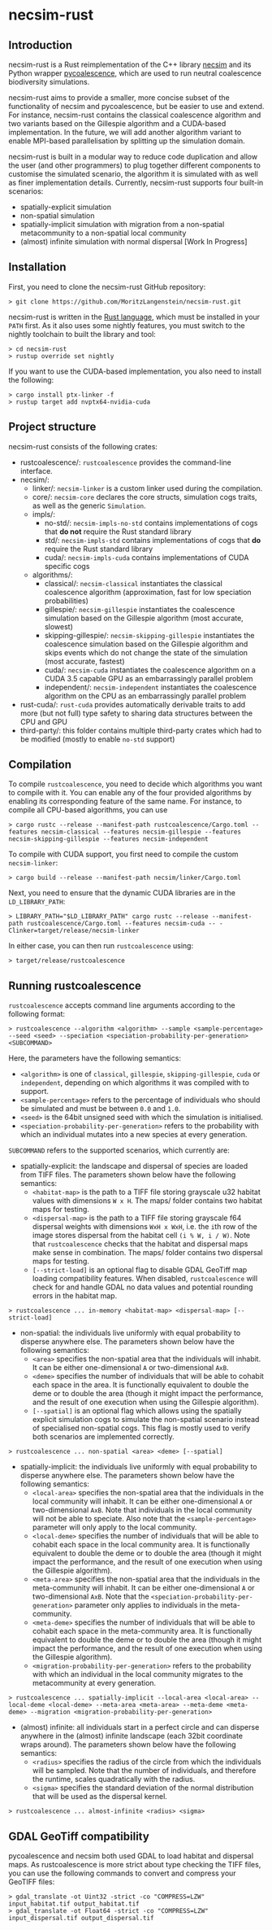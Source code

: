 # necsim-rust

## Introduction

necsim-rust is a Rust reimplementation of the C++ library [necsim](https://bitbucket.org/thompsonsed/necsim) and its Python wrapper [pycoalescence](https://bitbucket.org/thompsonsed/pycoalescence), which are used to run neutral coalescence biodiversity simulations.

necsim-rust aims to provide a smaller, more concise subset of the functionality of necsim and pycoalescence, but be easier to use and extend. For instance, necsim-rust contains the classical coalescence algorithm and two variants based on the Gillespie algorithm and a CUDA-based implementation. In the future, we will add another algorithm variant to enable MPI-based parallelisation by splitting up the simulation domain.

necsim-rust is built in a modular way to reduce code duplication and allow the user (and other programmers) to plug together different components to customise the simulated scenario, the algorithm it is simulated with as well as finer implementation details. Currently, necsim-rust supports four built-in scenarios:
- spatially-explicit simulation
- non-spatial simulation
- spatially-implicit simulation with migration from a non-spatial metacommunity to a non-spatial local community
- (almost) infinite simulation with normal dispersal [Work In Progress]

## Installation

First, you need to clone the necsim-rust GitHub repository:
```shell
> git clone https://github.com/MoritzLangenstein/necsim-rust.git
```
necsim-rust is written in the [Rust language](https://www.rust-lang.org/tools/install), which must be installed in your `PATH` first. As it also uses some nightly features, you must switch to the nightly toolchain to built the library and tool:
```shell
> cd necsim-rust
> rustup override set nightly
```
If you want to use the CUDA-based implementation, you also need to install the following:
```shell
> cargo install ptx-linker -f
> rustup target add nvptx64-nvidia-cuda
```

## Project structure

necsim-rust consists of the following crates:
- rustcoalescence/: `rustcoalescence` provides the command-line interface.
- necsim/:
    - linker/: `necsim-linker` is a custom linker used during the compilation.
    - core/: `necsim-core` declares the core structs, simulation cogs traits, as well as the generic `Simulation`.
    - impls/:
        - no-std/: `necsim-impls-no-std` contains implementations of cogs that **do not** require the Rust standard library
        - std/: `necsim-impls-std` contains implementations of cogs that **do** require the Rust standard library
        - cuda/: `necsim-impls-cuda` contains implementations of CUDA specific cogs
    - algorithms/:
        - classical/: `necsim-classical` instantiates the classical coalescence algorithm (approximation, fast for low speciation probabilities)
        - gillespie/: `necsim-gillespie` instantiates the coalescence simulation based on the Gillespie algorithm (most accurate, slowest)
        - skipping-gillespie/: `necsim-skipping-gillespie` instantiates the coalescence simulation based on the Gillespie algorithm and skips events which do not change the state of the simulation (most accurate, fastest)
        - cuda/: `necsim-cuda` instantiates the coalescence algorithm on a CUDA 3.5 capable GPU as an embarrassingly parallel problem
        - independent/: `necsim-independent` instantiates the coalescence algorithm on the CPU as an embarrassingly parallel problem
- rust-cuda/: `rust-cuda` provides automatically derivable traits to add more (but not full) type safety to sharing data structures between the CPU and GPU
- third-party/: this folder contains multiple third-party crates which had to be modified (mostly to enable `no-std` support)

## Compilation

To compile `rustcoalescence`, you need to decide which algorithms you want to compile with it. You can enable any of the four provided algorithms by enabling its corresponding feature of the same name. For instance, to compile all CPU-based algorithms, you can use
```shell
> cargo rustc --release --manifest-path rustcoalescence/Cargo.toml --features necsim-classical --features necsim-gillespie --features necsim-skipping-gillespie --features necsim-independent
```
To compile with CUDA support, you first need to compile the custom `necsim-linker`:
```shell
> cargo build --release --manifest-path necsim/linker/Cargo.toml
```
Next, you need to ensure that the dynamic CUDA libraries are in the `LD_LIBRARY_PATH`:
```shell
> LIBRARY_PATH="$LD_LIBRARY_PATH" cargo rustc --release --manifest-path rustcoalescence/Cargo.toml --features necsim-cuda -- -Clinker=target/release/necsim-linker
```
In either case, you can then run `rustcoalescence` using:
```
> target/release/rustcoalescence
```

## Running rustcoalescence

`rustcoalescence` accepts command line arguments according to the following format:
```shell
> rustcoalescence --algorithm <algorithm> --sample <sample-percentage> --seed <seed> --speciation <speciation-probability-per-generation> <SUBCOMMAND>
```
Here, the parameters have the following semantics:
- `<algorithm>` is one of `classical`, `gillespie`, `skipping-gillespie`, `cuda` or `independent`, depending on which algorithms it was compiled with to support.
- `<sample-percentage>` refers to the percentage of individuals who should be simulated and must be between `0.0` and `1.0`.
- `<seed>` is the 64bit unsigned seed with which the simulation is initialised.
- `<speciation-probability-per-generation>` refers to the probability with which an individual mutates into a new species at every generation.

`SUBCOMMAND` refers to the supported scenarios, which currently are:
- spatially-explicit: the landscape and dispersal of species are loaded from TIFF files. The parameters shown below have the following semantics:
    - `<habitat-map>` is the path to a TIFF file storing grayscale u32 habitat values with dimensions `W x H`. The maps/ folder contains two habitat maps for testing.
    - `<dispersal-map>` is the path to a TIFF file storing grayscale f64 dispersal weights with dimensions `WxH x WxH`, i.e. the `i`th row of the image stores dispersal from the habitat cell `(i % W, i / W)`. Note that `rustcoalescence` checks that the habitat and dispersal maps make sense in combination. The maps/ folder contains two dispersal maps for testing.
    - `[--strict-load]` is an optional flag to disable GDAL GeoTiff map loading compatibility features. When disabled, `rustcoalescence` will check for and handle GDAL no data values and potential rounding errors in the habitat map.
```shell
> rustcoalescence ... in-memory <habitat-map> <dispersal-map> [--strict-load]
```
- non-spatial: the individuals live uniformly with equal probability to disperse anywhere else. The parameters shown below have the following semantics:
    - `<area>` specifies the non-spatial area that the individuals will inhabit. It can be either one-dimensional `A` or two-dimensional `AxB`.
    - `<deme>` specifies the number of individuals that will be able to cohabit each space in the area. It is functionally equivalent to double the deme or to double the area (though it might impact the performance, and the result of one execution when using the Gillespie algorithm).
    - `[--spatial]` is an optional flag which allows using the spatially explicit simulation cogs to simulate the non-spatial scenario instead of specialised non-spatial cogs. This flag is mostly used to verify both scenarios are implemented correctly.
```shell
> rustcoalescence ... non-spatial <area> <deme> [--spatial]
```
- spatially-implicit: the individuals live uniformly with equal probability to disperse anywhere else. The parameters shown below have the following semantics:
    - `<local-area>` specifies the non-spatial area that the individuals in the local community will inhabit. It can be either one-dimensional `A` or two-dimensional `AxB`. Note that individuals in the local community will not be able to speciate. Also note that the `<sample-percentage>` parameter will only apply to the local community.
    - `<local-deme>` specifies the number of individuals that will be able to cohabit each space in the local community area. It is functionally equivalent to double the deme or to double the area (though it might impact the performance, and the result of one execution when using the Gillespie algorithm).
    - `<meta-area>` specifies the non-spatial area that the individuals in the meta-community will inhabit. It can be either one-dimensional `A` or two-dimensional `AxB`. Note that the `<speciation-probability-per-generation>` parameter only applies to individuals in the meta-community.
    - `<meta-deme>` specifies the number of individuals that will be able to cohabit each space in the meta-community area. It is functionally equivalent to double the deme or to double the area (though it might impact the performance, and the result of one execution when using the Gillespie algorithm).
    - `<migration-probability-per-generation>` refers to the probability with which an individual in the local community migrates to the metacommunity at every generation.
```shell
> rustcoalescence ... spatially-implicit --local-area <local-area> --local-deme <local-deme> --meta-area <meta-area> --meta-deme <meta-deme> --migration <migration-probability-per-generation>
```
- (almost) infinite: all individuals start in a perfect circle and can disperse anywhere in the (almost) infinite landscape (each 32bit coordinate wraps around). The parameters shown below have the following semantics:
    - `<radius>` specifies the radius of the circle from which the individuals will be sampled. Note that the number of individuals, and therefore the runtime, scales quadratically with the radius.
    - `<sigma>` specifies the standard deviation of the normal distribution that will be used as the dispersal kernel.
```shell
> rustcoalescence ... almost-infinite <radius> <sigma>
```

## GDAL GeoTiff compatibility

pycoalescence and necsim both used GDAL to load habitat and dispersal maps. As rustcoalescence is more strict about type checking the TIFF files, you can use the following commands to convert and compress your GeoTIFF files:
```shell
> gdal_translate -ot Uint32 -strict -co "COMPRESS=LZW" input_habitat.tif output_habitat.tif
> gdal_translate -ot Float64 -strict -co "COMPRESS=LZW" input_dispersal.tif output_dispersal.tif
```
